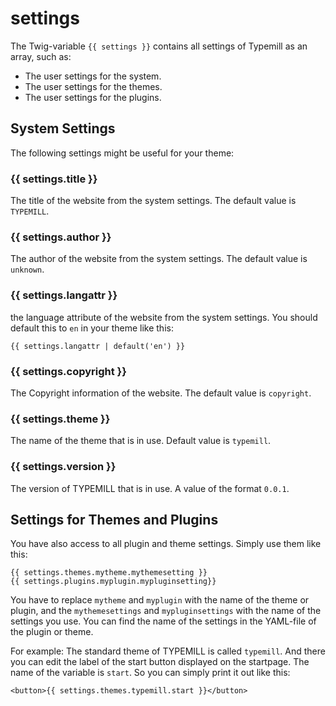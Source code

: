 # settings

The Twig-variable `{{ settings }}` contains all settings of Typemill as an array, such as:

* The user settings for the system.
* The user settings for the themes.
* The user settings for the plugins.

## System Settings

The following settings might be useful for your theme:

### {{ settings.title }}

The title of the website from the system settings. The default value is `TYPEMILL`.

### {{ settings.author }}

The author of the website from the system settings. The default value is `unknown`.

### {{ settings.langattr }}

the language attribute of the website from the system settings. You should default this to `en` in your theme like this:

```Twig
{{ settings.langattr | default('en') }}
```




### {{ settings.copyright }}

The Copyright information of the website. The default value is `copyright`.

### {{ settings.theme }}

The name of the theme that is in use. Default value is `typemill`.

### {{ settings.version }}

The version of TYPEMILL that is in use. A value of the format `0.0.1`.

## Settings for Themes and Plugins

You have also access to all plugin and theme settings. Simply use them like this: 

````
{{ settings.themes.mytheme.mythemesetting }}
{{ settings.plugins.myplugin.mypluginsetting}}
````






You have to replace `mytheme` and `myplugin` with the name of the theme or plugin, and the `mythemesettings` and `mypluginsettings` with the name of the settings you use. You can find the name of the settings in the YAML-file of the plugin or theme. 

For example: The standard theme of TYPEMILL is called `typemill`. And there you can edit the label of the start button displayed on the startpage. The name of the variable is `start`. So you can simply print it out like this: 

````
<button>{{ settings.themes.typemill.start }}</button>
````

